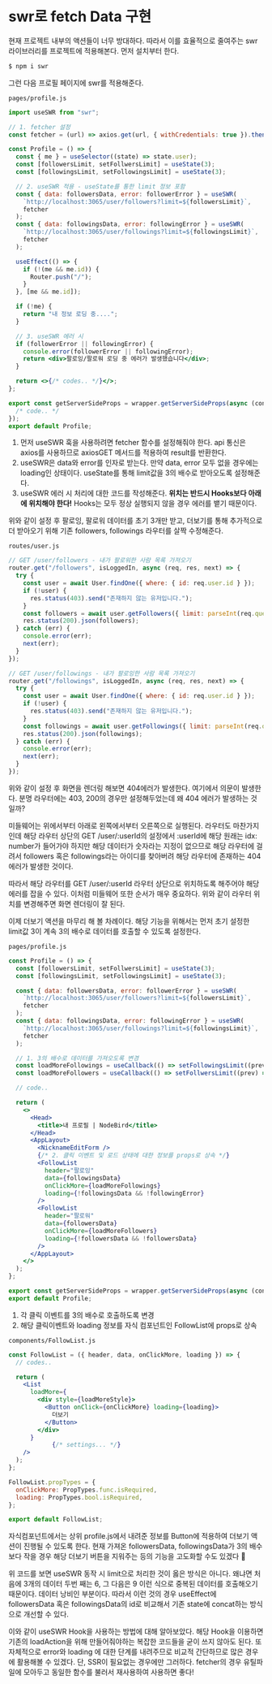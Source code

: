 ﻿# swr로 fetch Data 구현

현재 프로젝트 내부의 액션들이 너무 방대하다. 따라서 이를 효율적으로 줄여주는 swr 라이브러리를 프로젝트에 적용해본다. 먼저 설치부터 한다.

```bash
$ npm i swr
```

그런 다음 프로필 페이지에 swr를 적용해준다.

`pages/profile.js`

```jsx
import useSWR from "swr";

// 1. fetcher 설정
const fetcher = (url) => axios.get(url, { withCredentials: true }).then((result) => result.data);

const Profile = () => {
  const { me } = useSelector((state) => state.user);
  const [followersLimit, setFollwersLimit] = useState(3);
  const [followingsLimit, setFollowingsLimit] = useState(3);

  // 2. useSWR 적용 - useState를 통한 limit 정보 포함
  const { data: followersData, error: followerError } = useSWR(
    `http://localhost:3065/user/followers?limit=${followersLimit}`,
    fetcher
  );
  const { data: followingsData, error: followingError } = useSWR(
    `http://localhost:3065/user/followings?limit=${followingsLimit}`,
    fetcher
  );

  useEffect(() => {
    if (!(me && me.id)) {
      Router.push("/");
    }
  }, [me && me.id]);

  if (!me) {
    return "내 정보 로딩 중....";
  }

  // 3. useSWR 에러 시
  if (followerError || followingError) {
    console.error(followerError || followingError);
    return <div>팔로잉/팔로워 로딩 중 에러가 발생했습니다</div>;
  }

  return <>{/* codes.. */}</>;
};

export const getServerSideProps = wrapper.getServerSideProps(async (context) => {
  /* code.. */
});
export default Profile;
```

1. 먼저 useSWR 훅을 사용하려면 fetcher 함수를 설정해줘야 한다. api 통신은 axios를 사용하므로 axiosGET 메서드를 적용하여 result를 반환한다.
2. useSWR은 data와 error를 인자로 받는다. 만약 data, error 모두 없을 경우에는 loading인 상태이다. useState를 통해 limit값을 3의 배수로 받아오도록 설정해준다.
3. useSWR 에러 시 처리에 대한 코드를 작성해준다. **위치는 반드시 Hooks보다 아래에 위치해야 한다!**
   Hooks는 모두 정상 실행되지 않을 경우 에러를 뱉기 때문이다.

위와 같이 설정 후 팔로잉, 팔로워 데이터를 초기 3개만 받고, 더보기를 통해 추가적으로 더 받아오기 위해 기존 followers, followings 라우터를 살짝 수정해준다.

`routes/user.js`

```jsx
// GET /user/followers - 내가 팔로워한 사람 목록 가져오기
router.get("/followers", isLoggedIn, async (req, res, next) => {
  try {
    const user = await User.findOne({ where: { id: req.user.id } });
    if (!user) {
      res.status(403).send("존재하지 않는 유저입니다.");
    }
    const followers = await user.getFollowers({ limit: parseInt(req.query.limit, 10) }); // limit 3 제한
    res.status(200).json(followers);
  } catch (err) {
    console.error(err);
    next(err);
  }
});

// GET /user/followings - 내가 팔로잉한 사람 목록 가져오기
router.get("/followings", isLoggedIn, async (req, res, next) => {
  try {
    const user = await User.findOne({ where: { id: req.user.id } });
    if (!user) {
      res.status(403).send("존재하지 않는 유저입니다.");
    }
    const followings = await user.getFollowings({ limit: parseInt(req.query.limit, 10) }); // limit 3 제한
    res.status(200).json(followings);
  } catch (err) {
    console.error(err);
    next(err);
  }
});
```

위와 같이 설정 후 화면을 렌더링 해보면 404에러가 발생한다. 여기에서 의문이 발생한다.
분명 라우터에는 403, 200의 경우만 설정해두었는데 왜 404 에러가 발생하는 것일까?

미들웨어는 위에서부터 아래로 왼쪽에서부터 오른쪽으로 실행된다. 라우터도 마찬가지인데
해당 라우터 상단의 GET /user/:userId의 설정에서 :userId에 해당 원래는 idx: number가 들어가야 하지만 해당 데이터가 숫자라는 지정이 없으므로 해당 라우터에 걸려서 followers 혹은 followings라는 아이디를 찾아버려 해당 라우터에 존재하는 404 에러가 발생한 것이다.

따라서 해당 라우터를 GET /user/:userId 라우터 상단으로 위치하도록 해주어야 해당 에러를 잡을 수 있다. 이처럼 미들웨어 또한 순서가 매우 중요하다. 위와 같이 라우터 위치를 변경해주면 화면 렌더링이 잘 된다.

이제 더보기 액션을 마무리 해 볼 차례이다. 해당 기능을 위해서는 먼저 초기 설정한 limit값 3이 계속 3의 배수로 데이터를 호출할 수 있도록 설정한다.

`pages/profile.js`

```jsx
const Profile = () => {
  const [followersLimit, setFollwersLimit] = useState(3);
  const [followingsLimit, setFollowingsLimit] = useState(3);

  const { data: followersData, error: followerError } = useSWR(
    `http://localhost:3065/user/followers?limit=${followersLimit}`,
    fetcher
  );
  const { data: followingsData, error: followingError } = useSWR(
    `http://localhost:3065/user/followings?limit=${followingsLimit}`,
    fetcher
  );

  // 1. 3의 배수로 데이터를 가져오도록 변경
  const loadMoreFollowings = useCallback(() => setFollowingsLimit((prev) => prev + 3), []);
  const loadMoreFollowers = useCallback(() => setFollwersLimit((prev) => prev + 3), []);

  // code..

  return (
    <>
      <Head>
        <title>내 프로필 | NodeBird</title>
      </Head>
      <AppLayout>
        <NicknameEditForm />
        {/* 2. 클릭 이벤트 및 로드 상태에 대한 정보를 props로 상속 */}
        <FollowList
          header="팔로잉"
          data={followingsData}
          onClickMore={loadMoreFollowings}
          loading={!followingsData && !followingError}
        />
        <FollowList
          header="팔로워"
          data={followersData}
          onClickMore={loadMoreFollowers}
          loading={!followersData && !followersData}
        />
      </AppLayout>
    </>
  );
};

export const getServerSideProps = wrapper.getServerSideProps(async (context) => {});
export default Profile;
```

1. 각 클릭 이벤트를 3의 배수로 호출하도록 변경
2. 해당 클릭이벤트와 loading 정보를 자식 컴포넌트인 FollowList에 props로 상속

`components/FollowList.js`

```jsx
const FollowList = ({ header, data, onClickMore, loading }) => {
  // codes..

  return (
    <List
      loadMore={
        <div style={loadMoreStyle}>
          <Button onClick={onClickMore} loading={loading}>
            더보기
          </Button>
        </div>
      }
			{/* settings... */}
    />
  );
};

FollowList.propTypes = {
  onClickMore: PropTypes.func.isRequired,
  loading: PropTypes.bool.isRequired,
};

export default FollowList;
```

자식컴포넌트에서는 상위 profile.js에서 내려준 정보를 Button에 적용하여 더보기 액션이 진행될 수 있도록 한다. 현재 가져온 followersData, followingsData가 3의 배수보다 작을 경우 해당 더보기 버튼을 지워주는 등의 기능을 고도화할 수도 있겠다 🙂

위 코드를 보면 useSWR 동작 시 limit으로 처리한 것이 옳은 방식은 아니다. 왜냐면 처음에 3개의 데이터 두번 째는 6, 그 다음은 9 이런 식으로 중복된 데이터를 호출해오기 때문이다. 데이터 낭비인 부분이다. 따라서 이런 것의 경우 useEffect에 followersData 혹은 followingsData의 id로 비교해서 기존 state에 concat하는 방식으로 개선할 수 있다.

이와 같이 useSWR Hook을 사용하는 방법에 대해 알아보았다. 해당 Hook을 이용하면 기존의 loadAction을 위해 만들어줘야하는 복잡한 코드들을 굳이 쓰지 않아도 된다. 또 자체적으로 error와 loading 에 대한 단계를 내려주므로 비교적 간단하므로 많은 경우에 활용해볼 수 있겠다. 단, SSR이 필요없는 경우에만 그러하다. fetcher의 경우 유틸파일에 모아두고 동일한 함수를 불러서 재사용하여 사용하면 좋다!
